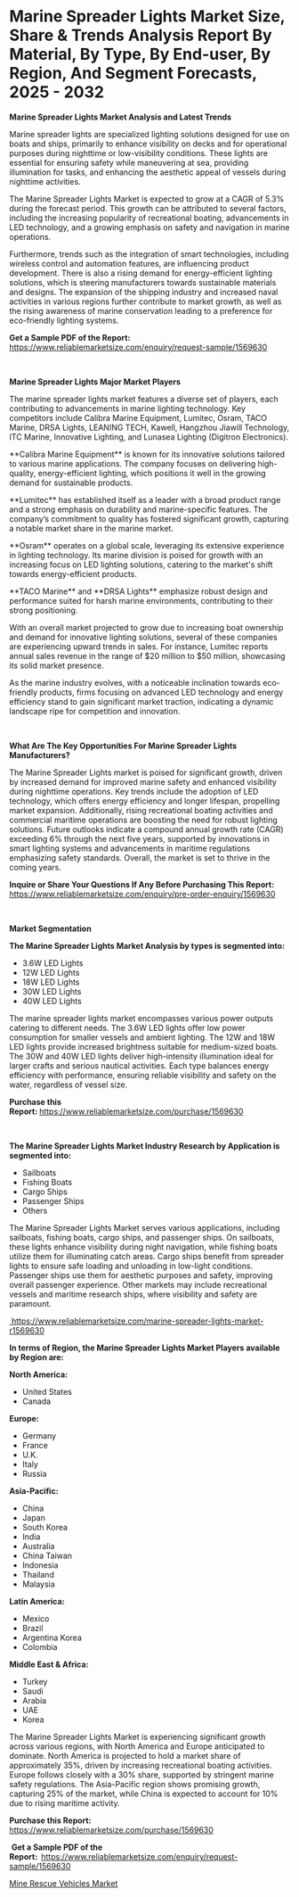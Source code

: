 <p><h1>Marine Spreader Lights Market Size, Share & Trends Analysis Report By Material, By Type, By End-user, By Region, And Segment Forecasts, 2025 - 2032</h1></p><p><strong>Marine Spreader Lights Market Analysis and Latest Trends</strong></p>
<p><p>Marine spreader lights are specialized lighting solutions designed for use on boats and ships, primarily to enhance visibility on decks and for operational purposes during nighttime or low-visibility conditions. These lights are essential for ensuring safety while maneuvering at sea, providing illumination for tasks, and enhancing the aesthetic appeal of vessels during nighttime activities.</p><p>The Marine Spreader Lights Market is expected to grow at a CAGR of 5.3% during the forecast period. This growth can be attributed to several factors, including the increasing popularity of recreational boating, advancements in LED technology, and a growing emphasis on safety and navigation in marine operations. </p><p>Furthermore, trends such as the integration of smart technologies, including wireless control and automation features, are influencing product development. There is also a rising demand for energy-efficient lighting solutions, which is steering manufacturers towards sustainable materials and designs. The expansion of the shipping industry and increased naval activities in various regions further contribute to market growth, as well as the rising awareness of marine conservation leading to a preference for eco-friendly lighting systems.</p></p>
<p><strong>Get a Sample PDF of the Report:&nbsp;</strong> <a href="https://www.reliablemarketsize.com/enquiry/request-sample/1569630?utm_campaign=3172&utm_medium=2&utm_source=Github&utm_content=ia&utm_term=25032025&utm_id=marine-spreader-lights">https://www.reliablemarketsize.com/enquiry/request-sample/1569630</a></p>
<p>&nbsp;</p>
<p><strong>Marine Spreader Lights Major Market Players</strong></p>
<p><p>The marine spreader lights market features a diverse set of players, each contributing to advancements in marine lighting technology. Key competitors include Calibra Marine Equipment, Lumitec, Osram, TACO Marine, DRSA Lights, LEANING TECH, Kawell, Hangzhou Jiawill Technology, ITC Marine, Innovative Lighting, and Lunasea Lighting (Digitron Electronics). </p><p>**Calibra Marine Equipment** is known for its innovative solutions tailored to various marine applications. The company focuses on delivering high-quality, energy-efficient lighting, which positions it well in the growing demand for sustainable products. </p><p>**Lumitec** has established itself as a leader with a broad product range and a strong emphasis on durability and marine-specific features. The company’s commitment to quality has fostered significant growth, capturing a notable market share in the marine market.</p><p>**Osram** operates on a global scale, leveraging its extensive experience in lighting technology. Its marine division is poised for growth with an increasing focus on LED lighting solutions, catering to the market's shift towards energy-efficient products.</p><p>**TACO Marine** and **DRSA Lights** emphasize robust design and performance suited for harsh marine environments, contributing to their strong positioning. </p><p>With an overall market projected to grow due to increasing boat ownership and demand for innovative lighting solutions, several of these companies are experiencing upward trends in sales. For instance, Lumitec reports annual sales revenue in the range of $20 million to $50 million, showcasing its solid market presence. </p><p>As the marine industry evolves, with a noticeable inclination towards eco-friendly products, firms focusing on advanced LED technology and energy efficiency stand to gain significant market traction, indicating a dynamic landscape ripe for competition and innovation.</p></p>
<p>&nbsp;</p>
<p><strong>What Are The Key Opportunities For Marine Spreader Lights Manufacturers?</strong></p>
<p><p>The Marine Spreader Lights market is poised for significant growth, driven by increased demand for improved marine safety and enhanced visibility during nighttime operations. Key trends include the adoption of LED technology, which offers energy efficiency and longer lifespan, propelling market expansion. Additionally, rising recreational boating activities and commercial maritime operations are boosting the need for robust lighting solutions. Future outlooks indicate a compound annual growth rate (CAGR) exceeding 6% through the next five years, supported by innovations in smart lighting systems and advancements in maritime regulations emphasizing safety standards. Overall, the market is set to thrive in the coming years.</p></p>
<p><strong>Inquire or Share Your Questions If Any Before Purchasing This Report:</strong> <a href="https://www.reliablemarketsize.com/enquiry/pre-order-enquiry/1569630?utm_campaign=3172&utm_medium=2&utm_source=Github&utm_content=ia&utm_term=25032025&utm_id=marine-spreader-lights">https://www.reliablemarketsize.com/enquiry/pre-order-enquiry/1569630</a></p>
<p>&nbsp;</p>
<p><strong>Market Segmentation</strong></p>
<p><strong>The Marine Spreader Lights Market Analysis by types is segmented into:</strong></p>
<p><ul><li>3.6W LED Lights</li><li>12W LED Lights</li><li>18W LED Lights</li><li>30W LED Lights</li><li>40W LED Lights</li></ul></p>
<p><p>The marine spreader lights market encompasses various power outputs catering to different needs. The 3.6W LED lights offer low power consumption for smaller vessels and ambient lighting. The 12W and 18W LED lights provide increased brightness suitable for medium-sized boats. The 30W and 40W LED lights deliver high-intensity illumination ideal for larger crafts and serious nautical activities. Each type balances energy efficiency with performance, ensuring reliable visibility and safety on the water, regardless of vessel size.</p></p>
<p><strong>Purchase this Report:&nbsp;</strong><a href="https://www.reliablemarketsize.com/purchase/1569630?utm_campaign=3172&utm_medium=2&utm_source=Github&utm_content=ia&utm_term=25032025&utm_id=marine-spreader-lights">https://www.reliablemarketsize.com/purchase/1569630</a></p>
<p>&nbsp;</p>
<p><strong>The Marine Spreader Lights Market Industry Research by Application is segmented into:</strong></p>
<p><ul><li>Sailboats</li><li>Fishing Boats</li><li>Cargo Ships</li><li>Passenger Ships</li><li>Others</li></ul></p>
<p><p>The Marine Spreader Lights Market serves various applications, including sailboats, fishing boats, cargo ships, and passenger ships. On sailboats, these lights enhance visibility during night navigation, while fishing boats utilize them for illuminating catch areas. Cargo ships benefit from spreader lights to ensure safe loading and unloading in low-light conditions. Passenger ships use them for aesthetic purposes and safety, improving overall passenger experience. Other markets may include recreational vessels and maritime research ships, where visibility and safety are paramount.</p></p>
<p><a href="https://www.reliablemarketsize.com/marine-spreader-lights-market-r1569630?utm_campaign=3172&utm_medium=2&utm_source=Github&utm_content=ia&utm_term=25032025&utm_id=marine-spreader-lights">&nbsp;https://www.reliablemarketsize.com/marine-spreader-lights-market-r1569630</a></p>
<p><strong>In terms of Region, the Marine Spreader Lights Market Players available by Region are:</strong></p>
<p>
    <p> <strong> North America: </strong>
        <ul>
            <li>United States</li>
            <li>Canada</li>
        </ul>
        </p> 
    <p> <strong> Europe: </strong>
        <ul>
            <li>Germany</li>
            <li>France</li>
            <li>U.K.</li>
            <li>Italy</li>
            <li>Russia</li>
        </ul>
        </p> 
    <p> <strong> Asia-Pacific: </strong>
        <ul>
            <li>China</li>
            <li>Japan</li>
            <li>South Korea</li>
            <li>India</li>
            <li>Australia</li>
            <li>China Taiwan</li>
            <li>Indonesia</li>
            <li>Thailand</li>
            <li>Malaysia</li>
        </ul>
        </p> 
    <p> <strong> Latin America: </strong>
        <ul>
            <li>Mexico</li>
            <li>Brazil</li>
            <li>Argentina Korea</li>
            <li>Colombia</li>
        </ul>
        </p> 
    <p> <strong> Middle East & Africa: </strong>
        <ul>
            <li>Turkey</li>
            <li>Saudi</li>
            <li>Arabia</li>
            <li>UAE</li>
            <li>Korea</li>
        </ul>
    </p>
    </p>
<p><p>The Marine Spreader Lights Market is experiencing significant growth across various regions, with North America and Europe anticipated to dominate. North America is projected to hold a market share of approximately 35%, driven by increasing recreational boating activities. Europe follows closely with a 30% share, supported by stringent marine safety regulations. The Asia-Pacific region shows promising growth, capturing 25% of the market, while China is expected to account for 10% due to rising maritime activity.</p></p>
<p><strong>Purchase this Report: </strong><a href="https://www.reliablemarketsize.com/purchase/1569630?utm_campaign=3172&utm_medium=2&utm_source=Github&utm_content=ia&utm_term=25032025&utm_id=marine-spreader-lights">https://www.reliablemarketsize.com/purchase/1569630</a></p>
<p>&nbsp;<strong>Get a Sample PDF of the Report:&nbsp;&nbsp;</strong><a href="https://www.reliablemarketsize.com/enquiry/request-sample/1569630?utm_campaign=3172&utm_medium=2&utm_source=Github&utm_content=ia&utm_term=25032025&utm_id=marine-spreader-lights">https://www.reliablemarketsize.com/enquiry/request-sample/1569630</a></p>
<p><strong></strong></p>
<p><p><a href="https://github.com/wakerizaak8g/Market-Research-Report-List-1/blob/main/mine-rescue-vehicles-market.md?utm_campaign=3172&utm_medium=2&utm_source=Github&utm_content=ia&utm_term=25032025&utm_id=marine-spreader-lights">Mine Rescue Vehicles Market</a></p></p>
